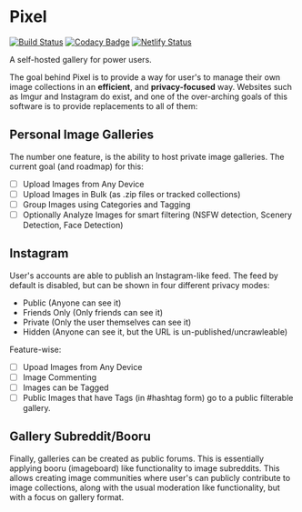 # Pixel 
[![Build Status](https://travis-ci.com/Reisen/pixel.svg?branch=master)](https://travis-ci.com/Reisen/pixel)
[![Codacy Badge](https://api.codacy.com/project/badge/Grade/ebb000c46ebf467dacf130268437a94f)](https://www.codacy.com/app/Reisen/pixel?utm_source=github.com&amp;utm_medium=referral&amp;utm_content=Reisen/pixel&amp;utm_campaign=Badge_Grade)
[![Netlify Status](https://api.netlify.com/api/v1/badges/1465e221-f7a0-4520-bf79-cd91bda2f5b6/deploy-status)](https://app.netlify.com/sites/pixelized/deploys)

A self-hosted gallery for power users.

The goal behind Pixel is to provide a way for user's to manage their own image collections in an **efficient**, and **privacy-focused** way. Websites such as Imgur and Instagram do exist, and one of the over-arching goals of this software is to provide replacements to all of them:

## Personal Image Galleries

The number one feature, is the ability to host private image galleries. The current goal (and roadmap) for this:

  - [ ] Upload Images from Any Device
  - [ ] Upload Images in Bulk (as .zip files or tracked collections)
  - [ ] Group Images using Categories and Tagging
  - [ ] Optionally Analyze Images for smart filtering (NSFW detection, Scenery Detection, Face Detection)

## Instagram

User's accounts are able to publish an Instagram-like feed. The feed by default is disabled, but can be shown in four different privacy modes:

- Public (Anyone can see it)
- Friends Only (Only friends can see it)
- Private (Only the user themselves can see it)
- Hidden (Anyone can see it, but the URL is un-published/uncrawleable)

Feature-wise:

  - [ ] Upoad Images from Any Device
  - [ ] Image Commenting
  - [ ] Images can be Tagged
  - [ ] Public Images that have Tags (in #hashtag form) go to a public filterable gallery.

## Gallery Subreddit/Booru

Finally, galleries can be created as public forums. This is essentially applying booru (imageboard) like functionality to image subreddits. This allows creating image communities where user's can publicly contribute to image collections, along with the usual moderation like functionality, but with a focus on gallery format.
